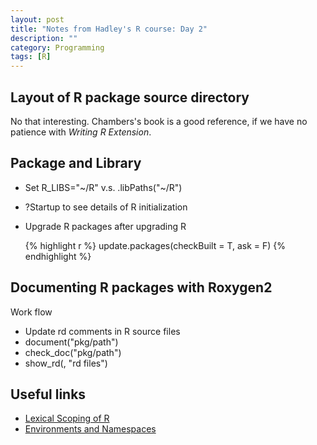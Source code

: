 ```yaml
---
layout: post
title: "Notes from Hadley's R course: Day 2"
description: ""
category: Programming
tags: [R]
---
```


## Layout of R package source directory

No that interesting. Chambers's book is a good reference, if we have no patience
with *Writing R Extension*.

## Package and Library

- Set R_LIBS="~/R" v.s. .libPaths("~/R")
- ?Startup to see details of R initialization
- Upgrade R packages after upgrading R

    {% highlight r %}
    update.packages(checkBuilt = T, ask = F)   {% endhighlight %}

## Documenting R packages with Roxygen2

Work flow
- Update rd comments in R source files
- document("pkg/path")
- check_doc("pkg/path")
- show_rd(, "rd files")

## Useful links

- [Lexical Scoping of R](http://darrenjw.wordpress.com/2011/11/23/lexical-scope-and-function-closures-in-r/)
- [Environments and Namespaces](http://obeautifulcode.com/R/How-R-Searches-And-Finds-Stuff/)
